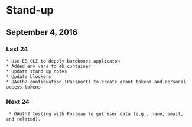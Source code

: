 # Stand-up
## September 4, 2016

### Last 24
    * Use EB CLI to depoly barebones applicaton
    * Added env vars to eb container
    * Update stand up notes
    * Update blockers 
    * OAuth2 configuation (Passport) to create grant tokens and personal access tokens

### Next 24 
     * OAuth2 testing with Postman to get user data (e.g., name, email, and related).